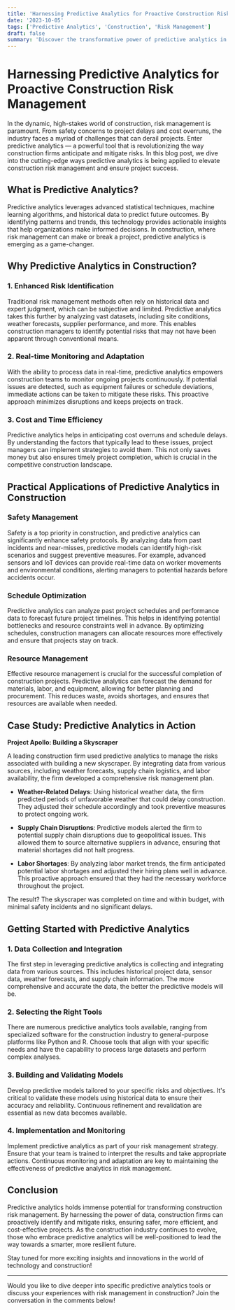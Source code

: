 ```yaml
---
title: 'Harnessing Predictive Analytics for Proactive Construction Risk Management'
date: '2023-10-05'
tags: ['Predictive Analytics', 'Construction', 'Risk Management']
draft: false
summary: 'Discover the transformative power of predictive analytics in managing risks within the construction industry. Learn practical applications, benefits, and how this technology is revolutionizing the way construction projects are delivered.'
---
```


# Harnessing Predictive Analytics for Proactive Construction Risk Management

In the dynamic, high-stakes world of construction, risk management is paramount. From safety concerns to project delays and cost overruns, the industry faces a myriad of challenges that can derail projects. Enter predictive analytics — a powerful tool that is revolutionizing the way construction firms anticipate and mitigate risks. In this blog post, we dive into the cutting-edge ways predictive analytics is being applied to elevate construction risk management and ensure project success.

## What is Predictive Analytics?

Predictive analytics leverages advanced statistical techniques, machine learning algorithms, and historical data to predict future outcomes. By identifying patterns and trends, this technology provides actionable insights that help organizations make informed decisions. In construction, where risk management can make or break a project, predictive analytics is emerging as a game-changer.

## Why Predictive Analytics in Construction?

### 1. Enhanced Risk Identification

Traditional risk management methods often rely on historical data and expert judgment, which can be subjective and limited. Predictive analytics takes this further by analyzing vast datasets, including site conditions, weather forecasts, supplier performance, and more. This enables construction managers to identify potential risks that may not have been apparent through conventional means.

### 2. Real-time Monitoring and Adaptation

With the ability to process data in real-time, predictive analytics empowers construction teams to monitor ongoing projects continuously. If potential issues are detected, such as equipment failures or schedule deviations, immediate actions can be taken to mitigate these risks. This proactive approach minimizes disruptions and keeps projects on track.

### 3. Cost and Time Efficiency

Predictive analytics helps in anticipating cost overruns and schedule delays. By understanding the factors that typically lead to these issues, project managers can implement strategies to avoid them. This not only saves money but also ensures timely project completion, which is crucial in the competitive construction landscape.

## Practical Applications of Predictive Analytics in Construction

### Safety Management

Safety is a top priority in construction, and predictive analytics can significantly enhance safety protocols. By analyzing data from past incidents and near-misses, predictive models can identify high-risk scenarios and suggest preventive measures. For example, advanced sensors and IoT devices can provide real-time data on worker movements and environmental conditions, alerting managers to potential hazards before accidents occur.

### Schedule Optimization

Predictive analytics can analyze past project schedules and performance data to forecast future project timelines. This helps in identifying potential bottlenecks and resource constraints well in advance. By optimizing schedules, construction managers can allocate resources more effectively and ensure that projects stay on track.

### Resource Management

Effective resource management is crucial for the successful completion of construction projects. Predictive analytics can forecast the demand for materials, labor, and equipment, allowing for better planning and procurement. This reduces waste, avoids shortages, and ensures that resources are available when needed.

## Case Study: Predictive Analytics in Action

**Project Apollo: Building a Skyscraper**

A leading construction firm used predictive analytics to manage the risks associated with building a new skyscraper. By integrating data from various sources, including weather forecasts, supply chain logistics, and labor availability, the firm developed a comprehensive risk management plan.

- **Weather-Related Delays**: Using historical weather data, the firm predicted periods of unfavorable weather that could delay construction. They adjusted their schedule accordingly and took preventive measures to protect ongoing work.
  
- **Supply Chain Disruptions**: Predictive models alerted the firm to potential supply chain disruptions due to geopolitical issues. This allowed them to source alternative suppliers in advance, ensuring that material shortages did not halt progress.
  
- **Labor Shortages**: By analyzing labor market trends, the firm anticipated potential labor shortages and adjusted their hiring plans well in advance. This proactive approach ensured that they had the necessary workforce throughout the project.

The result? The skyscraper was completed on time and within budget, with minimal safety incidents and no significant delays.

## Getting Started with Predictive Analytics

### 1. Data Collection and Integration

The first step in leveraging predictive analytics is collecting and integrating data from various sources. This includes historical project data, sensor data, weather forecasts, and supply chain information. The more comprehensive and accurate the data, the better the predictive models will be.

### 2. Selecting the Right Tools

There are numerous predictive analytics tools available, ranging from specialized software for the construction industry to general-purpose platforms like Python and R. Choose tools that align with your specific needs and have the capability to process large datasets and perform complex analyses.

### 3. Building and Validating Models

Develop predictive models tailored to your specific risks and objectives. It's critical to validate these models using historical data to ensure their accuracy and reliability. Continuous refinement and revalidation are essential as new data becomes available.

### 4. Implementation and Monitoring

Implement predictive analytics as part of your risk management strategy. Ensure that your team is trained to interpret the results and take appropriate actions. Continuous monitoring and adaptation are key to maintaining the effectiveness of predictive analytics in risk management.

## Conclusion

Predictive analytics holds immense potential for transforming construction risk management. By harnessing the power of data, construction firms can proactively identify and mitigate risks, ensuring safer, more efficient, and cost-effective projects. As the construction industry continues to evolve, those who embrace predictive analytics will be well-positioned to lead the way towards a smarter, more resilient future.

Stay tuned for more exciting insights and innovations in the world of technology and construction!

---

Would you like to dive deeper into specific predictive analytics tools or discuss your experiences with risk management in construction? Join the conversation in the comments below!
